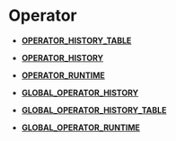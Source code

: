 # Operator<a name="ZH-CN_TOPIC_0245374838"></a>

-   **[OPERATOR\_HISTORY\_TABLE](OPERATOR_HISTORY_TABLE.md)**  

-   **[OPERATOR\_HISTORY](OPERATOR_HISTORY.md)**  

-   **[OPERATOR\_RUNTIME](OPERATOR_RUNTIME.md)**  

-   **[GLOBAL\_OPERATOR\_HISTORY](GLOBAL_OPERATOR_HISTORY.md)**  

-   **[GLOBAL\_OPERATOR\_HISTORY\_TABLE](GLOBAL_OPERATOR_HISTORY_TABLE.md)**  

-   **[GLOBAL\_OPERATOR\_RUNTIME](GLOBAL_OPERATOR_RUNTIME.md)**  


